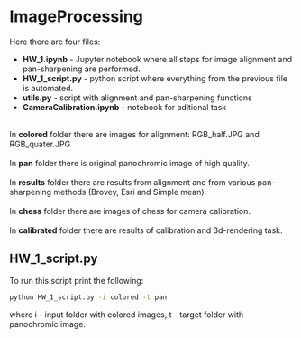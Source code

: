# ImageProcessing

Here there are four files:
* <b>HW_1.ipynb</b> - Jupyter notebook where all steps for image alignment and pan-sharpening are performed.
* <b>HW_1_script.py</b> - python script where everything from the previous file is automated.
* <b>utils.py</b> - script with alignment and pan-sharpening functions
* <b>CameraCalibration.ipynb</b> - notebook for aditional task

<br>In <b>colored</b> folder there are images for alignment: RGB_half.JPG and RGB_quater.JPG</br>
<br>In <b>pan</b> folder there is original panochromic image of high quality.</br>
<br>In <b>results</b> folder there are results from alignment and from various pan-sharpening methods (Brovey, Esri and Simple mean).</br>
<br>In <b>chess</b> folder there are images of chess for camera calibration.</br>
<br>In <b>calibrated</b> folder there are results of calibration and 3d-rendering task.</br>

## HW_1_script.py

To run this script print the following:

```bash
python HW_1_script.py -i colored -t pan
```
where i - input folder with colored images, t - target folder with panochromic image.
